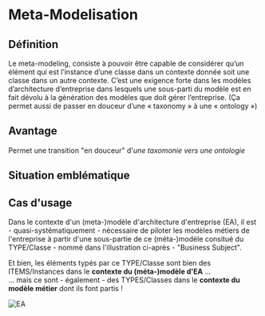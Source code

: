 Meta-Modelisation
==

Définition
-
Le meta-modeling, consiste à pouvoir être capable de considérer qu’un élément qui est l’instance d’une classe dans un contexte donnée soit une classe dans un autre contexte.
C’est une exigence forte dans les modèles d’architecture d’entreprise dans lesquels une sous-parti du modèle est en fait dévolu à la génération des modèles que doit gérer l’entreprise.
(Ça permet aussi de passer en douceur d’une « taxonomy » à une « ontology »)

Avantage
-
Permet une transition "en douceur" d'_une taxomonie vers une ontologie_

Situation emblématique
-



Cas d'usage
-
Dans le contexte d'un (meta-)modèle d'architecture d'entreprise (EA), il est - quasi-systématiquement - nécessaire de piloter les modèles métiers de l'entreprise à partir d'une sous-partie de ce (méta-)modèle consitué du TYPE/Classe - nommé dans l'illustration ci-après - "Business Subject".

Et bien, les éléments typés par ce TYPE/Classe sont bien des ITEMS/Instances dans le __contexte du (méta-)modèle d'EA__ ...   
... mais ce sont - également - des TYPES/Classes dans le __contexte du modèle métier__ dont ils font partis !

![EA](https://github.com/iPlumb3r/KeQuarks/blob/master/images/Meta-Modeling_EA.png)

